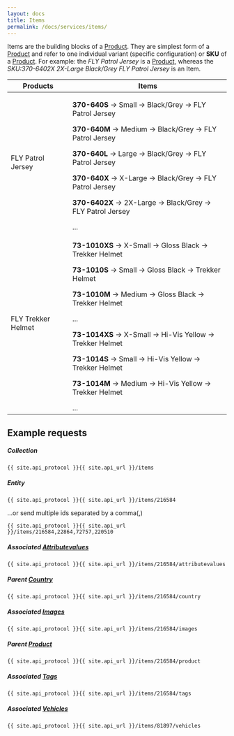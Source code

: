 ```yaml
---
layout: docs
title: Items
permalink: /docs/services/items/
---
```


[var_Attributevalues]: /docs/services/attributes/#attributevalues
[var_Countries]: /docs/services/countries
[var_Images]: /docs/services/images
[var_Products]: /docs/services/products
[var_Tags]: /docs/services/tags
[var_Vehicles]: /docs/services/vehicles

Items are the building blocks of a [Product][var_Products]. They are simplest form of a [Product][var_Products] and refer to one individual variant (specific configuration) or 
**SKU** of a [Product][var_Products]. For example: the *FLY Patrol Jersey* is a [Product][var_Products], whereas the *SKU:370-6402X 2X-Large Black/Grey FLY Patrol Jersey* is an Item.

<table>
    <thead>
        <tr>
            <th>Products</th>
            <th>Items</th>
        </tr>
    </thead>
    <tbody>
        <tr>
            <td>
                FLY Patrol Jersey
            </td>
            <td>
                <p><strong>370-640S</strong> &rarr; Small &rarr; Black/Grey &rarr; FLY Patrol Jersey</p>
                <p><strong>370-640M</strong> &rarr; Medium &rarr; Black/Grey &rarr; FLY Patrol Jersey</p>
                <p><strong>370-640L</strong> &rarr; Large &rarr; Black/Grey &rarr; FLY Patrol Jersey</p>
                <p><strong>370-640X</strong> &rarr; X-Large &rarr; Black/Grey &rarr; FLY Patrol Jersey</p>
                <p><strong>370-6402X</strong> &rarr; 2X-Large &rarr; Black/Grey &rarr; FLY Patrol Jersey</p>
                ...
            </td>
        </tr>
        <tr>
            <td>
                FLY Trekker Helmet
            </td>
            <td>
                <p><strong>73-1010XS</strong> &rarr; X-Small &rarr; Gloss Black &rarr; Trekker Helmet</p>
                <p><strong>73-1010S</strong> &rarr; Small &rarr; Gloss Black &rarr; Trekker Helmet</p>
                <p><strong>73-1010M</strong> &rarr; Medium &rarr; Gloss Black &rarr; Trekker Helmet</p>
                ...
                <p><strong>73-1014XS</strong> &rarr; X-Small &rarr; Hi-Vis Yellow &rarr; Trekker Helmet</p>
                <p><strong>73-1014S</strong> &rarr; Small &rarr; Hi-Vis Yellow &rarr; Trekker Helmet</p>
                <p><strong>73-1014M</strong> &rarr; Medium &rarr; Hi-Vis Yellow &rarr; Trekker Helmet</p>
                ...
            </td>
        </tr>
    </tbody>
</table>

## Example requests

##### Collection

```
{{ site.api_protocol }}{{ site.api_url }}/items
```

##### Entity

```
{{ site.api_protocol }}{{ site.api_url }}/items/216584
```

...or send multiple ids separated by a comma(,)

```
{{ site.api_protocol }}{{ site.api_url }}/items/216584,22864,72757,220510
```

##### Associated [Attributevalues][var_Attributevalues]

```
{{ site.api_protocol }}{{ site.api_url }}/items/216584/attributevalues
```

##### Parent [Country][var_Countries]

```
{{ site.api_protocol }}{{ site.api_url }}/items/216584/country
```

##### Associated [Images][var_Images]

```
{{ site.api_protocol }}{{ site.api_url }}/items/216584/images
```

##### Parent [Product][var_Products]

```
{{ site.api_protocol }}{{ site.api_url }}/items/216584/product
```

##### Associated [Tags][var_Tags]

```
{{ site.api_protocol }}{{ site.api_url }}/items/216584/tags
```

##### Associated [Vehicles][var_Vehicles]

```
{{ site.api_protocol }}{{ site.api_url }}/items/81897/vehicles
```
